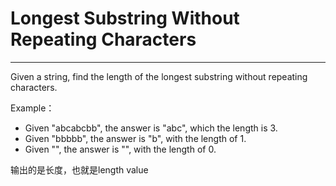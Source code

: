 # Longest Substring Without Repeating Characters

---

Given a string, find the length of the longest substring without repeating characters.

Example：
 - Given "abcabcbb", the answer is "abc", which the length is 3.
 - Given "bbbbb", the answer is "b", with the length of 1.
 - Given "", the answer is "", with the length of 0.
 
 输出的是长度，也就是length value
 
 